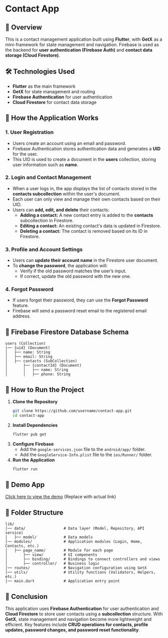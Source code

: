 # Contact App

## 📌 Overview
This is a contact management application built using **Flutter**, with **GetX** as a mini-framework for state management and navigation. Firebase is used as the backend for **user authentication (Firebase Auth)** and **contact data storage (Cloud Firestore)**.

## 🛠 Technologies Used
- **Flutter** as the main framework
- **GetX** for state management and routing
- **Firebase Authentication** for user authentication
- **Cloud Firestore** for contact data storage

## 🔑 How the Application Works

### **1. User Registration**
- Users create an account using an email and password.
- Firebase Authentication stores authentication data and generates a **UID** for the user.
- This UID is used to create a document in the **users** collection, storing user information such as **name**.

### **2. Login and Contact Management**
- When a user logs in, the app displays the list of contacts stored in the **contacts subcollection** within the user's document.
- Each user can only view and manage their own contacts based on their UID.
- Users can **add, edit, and delete** their contacts:
  - **Adding a contact:** A new contact entry is added to the **contacts** subcollection in Firestore.
  - **Editing a contact:** An existing contact's data is updated in Firestore.
  - **Deleting a contact:** The contact is removed based on its ID in Firestore.

### **3. Profile and Account Settings**
- Users can **update their account name** in the Firestore user document.
- To **change the password**, the application will:
  - Verify if the old password matches the user’s input.
  - If correct, update the old password with the new one.

### **4. Forgot Password**
- If users forget their password, they can use the **Forgot Password** feature.
- Firebase will send a password reset email to the registered email address.

## 🏩 Firebase Firestore Database Schema
```plaintext
users (Collection)
│── {uid} (Document)
│   ├── name: String
│   ├── email: String
│   ├── contacts (SubCollection)
│       ├── {contactId} (Document)
│       │   ├── name: String
│       │   ├── phone: String
```

## 🚀 How to Run the Project
1. **Clone the Repository**
   ```sh
   git clone https://github.com/username/contact-app.git
   cd contact-app
   ```
2. **Install Dependencies**
   ```sh
   flutter pub get
   ```
3. **Configure Firebase**
   - Add the `google-services.json` file to the `android/app/` folder.
   - Add the `GoogleService-Info.plist` file to the `ios/Runner/` folder.
4. **Run the Application**
   ```sh
   flutter run
   ```

## 👤 Demo App
[Click here to view the demo](https://drive.google.com/file/d/10GkV9FXl1kmQjJ9DWPQWC5P4G_gvqiLj/view?usp=sharing) (Replace with actual link)

## 📂 Folder Structure
```plaintext
lib/
│── data/                 # Data layer (Model, Repository, API service)
│   ├── model/            # Data models
│── modules/              # Application modules (Login, Home, Contacts, etc.)
│   ├── page_name/        # Module for each page
│       ├── view/         # UI components
│       ├── binding/      # Bindings to connect controllers and views
│       ├── controller/   # Business logic
│── routes/               # Navigation configuration using GetX
│── utils/                # Utility functions (Validators, Helpers, etc.)
│── main.dart             # Application entry point
```

## 📌 Conclusion
This application uses **Firebase Authentication** for user authentication and **Cloud Firestore** to store user contacts using a **subcollection** structure. With **GetX**, state management and navigation become more lightweight and efficient. Key features include **CRUD operations for contacts, profile updates, password changes, and password reset functionality**.

